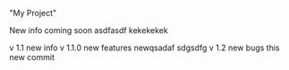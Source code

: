 "My Project"
 
New info coming soon
asdfasdf
kekekekek

v 1.1 new info
v 1.1.0 new features
newqsadaf
sdgsdfg
v 1.2 new bugs
this new commit